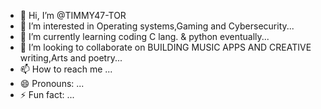 - 👋 Hi, I’m @TIMMY47-TOR
- 👀 I’m interested in Operating systems,Gaming and Cybersecurity...
- 🌱 I’m currently learning coding C lang. & python eventually...
- 💞️ I’m looking to collaborate on BUILDING MUSIC APPS AND CREATIVE writing,Arts and poetry...
- 📫 How to reach me ...
- 😄 Pronouns: ...
- ⚡ Fun fact: ...

<!---
TIMMY47-TOR/TIMMY47-TOR is a ✨ special ✨ repository because its `README.md` (this file) appears on your GitHub profile.
You can click the Preview link to take a look at your changes.
--->
